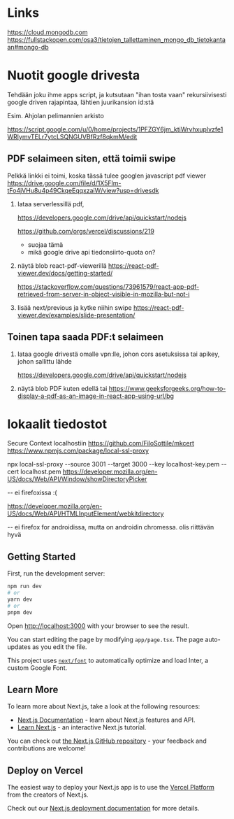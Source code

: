 # Links

https://cloud.mongodb.com
https://fullstackopen.com/osa3/tietojen_tallettaminen_mongo_db_tietokantaan#mongo-db

# Nuotit google drivesta

Tehdään joku ihme apps script, ja kutsutaan "ihan tosta vaan"
rekursiivisesti google driven rajapintaa, lähtien juurikansion id:stä

Esim. Ahjolan pelimannien arkisto

https://script.google.com/u/0/home/projects/1PFZGY6jm_ktiWrvhxuplvzfe1WRlymvTELr7ytcLSQNGUVBfRzf8qkmM/edit

## PDF selaimeen siten, että toimii swipe

Pelkkä linkki ei toimi, koska tässä tulee googlen javascript pdf viewer
https://drive.google.com/file/d/1X5Flm-tFo4jVHu8u4p49CkqeEqqxzaiW/view?usp=drivesdk

1. lataa serverlessillä pdf,

   https://developers.google.com/drive/api/quickstart/nodejs

   https://github.com/orgs/vercel/discussions/219

   - suojaa tämä
   - mikä google drive api tiedonsiirto-quota on?

2. näytä blob react-pdf-viewerillä
   https://react-pdf-viewer.dev/docs/getting-started/

   https://stackoverflow.com/questions/73961579/react-app-pdf-retrieved-from-server-in-object-visible-in-mozilla-but-not-i

3. lisää next/previous ja kytke niihin swipe
   https://react-pdf-viewer.dev/examples/slide-presentation/

## Toinen tapa saada PDF:t selaimeen

1. lataa google drivestä omalle vpn:lle, johon cors asetuksissa tai apikey,
   johon sallittu lähde

   https://developers.google.com/drive/api/quickstart/nodejs

2. näytä blob PDF kuten edellä tai https://www.geeksforgeeks.org/how-to-display-a-pdf-as-an-image-in-react-app-using-url/bg

# lokaalit tiedostot

Secure Context localhostiin
https://github.com/FiloSottile/mkcert
https://www.npmjs.com/package/local-ssl-proxy

npx local-ssl-proxy --source 3001 --target 3000 --key localhost-key.pem --cert localhost.pem
https://developer.mozilla.org/en-US/docs/Web/API/Window/showDirectoryPicker

-- ei firefoxissa :(

https://developer.mozilla.org/en-US/docs/Web/API/HTMLInputElement/webkitdirectory

-- ei firefox for androidissa, mutta on androidin chromessa.
olis riittävän hyvä

## Getting Started

First, run the development server:

```bash
npm run dev
# or
yarn dev
# or
pnpm dev
```

Open [http://localhost:3000](http://localhost:3000) with your browser to see the result.

You can start editing the page by modifying `app/page.tsx`. The page auto-updates as you edit the file.

This project uses [`next/font`](https://nextjs.org/docs/basic-features/font-optimization) to automatically optimize and load Inter, a custom Google Font.

## Learn More

To learn more about Next.js, take a look at the following resources:

- [Next.js Documentation](https://nextjs.org/docs) - learn about Next.js features and API.
- [Learn Next.js](https://nextjs.org/learn) - an interactive Next.js tutorial.

You can check out [the Next.js GitHub repository](https://github.com/vercel/next.js/) - your feedback and contributions are welcome!

## Deploy on Vercel

The easiest way to deploy your Next.js app is to use the [Vercel Platform](https://vercel.com/new?utm_medium=default-template&filter=next.js&utm_source=create-next-app&utm_campaign=create-next-app-readme) from the creators of Next.js.

Check out our [Next.js deployment documentation](https://nextjs.org/docs/deployment) for more details.
